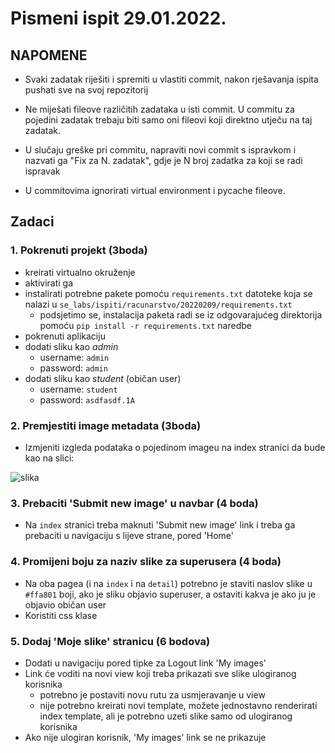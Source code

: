 # Pismeni ispit 29.01.2022.


## NAPOMENE


- Svaki zadatak riješiti i spremiti u vlastiti commit, nakon
rješavanja ispita pushati sve na svoj repozitorij

- Ne miješati fileove različitih zadataka u isti commit. U commitu za pojedini
  zadatak trebaju biti samo oni fileovi koji direktno utječu na taj zadatak.

- U slučaju greške pri commitu, napraviti novi commit s ispravkom i nazvati ga
  "Fix za N. zadatak", gdje je N broj zadatka za koji se radi ispravak

- U commitovima ignorirati virtual environment i pycache fileove.



## Zadaci

### 1. Pokrenuti projekt (3boda)

- kreirati virtualno okruženje
- aktivirati ga
- instalirati potrebne pakete pomoću `requirements.txt` datoteke koja se nalazi
  u `se_labs/ispiti/racunarstvo/20220209/requirements.txt`
  - podsjetimo se, instalacija paketa radi se iz odgovarajućeg direktorija
    pomoću `pip install -r requirements.txt` naredbe
- pokrenuti aplikaciju
- dodati sliku kao *admin*
  - username: `admin`
  - password: `admin`
- dodati sliku kao *student* (običan user)
  - username: `student`
  - password: `asdfasdf.1A`


### 2. Premjestiti image metadata (3boda) 

- Izmjeniti izgleda podataka o pojedinom imageu na index stranici da bude kao
  na slici:

![slika](https://imgur.com/vtEraDy.png)


### 3. Prebaciti 'Submit new image' u navbar (4 boda)

- Na `index` stranici treba maknuti 'Submit new image' link i treba ga
  prebaciti u navigaciju s lijeve strane, pored 'Home'

### 4. Promijeni boju za naziv slike za superusera (4 boda)

- Na oba pagea (i na `index` i na `detail`) potrebno je staviti naslov slike u 
   `#ffa801` boji, ako je sliku objavio superuser, a ostaviti kakva je ako ju
    je objavio običan user
- Koristiti css klase

### 5. Dodaj 'Moje slike' stranicu (6 bodova)

- Dodati u navigaciju pored tipke za Logout link 'My images'
- Link će voditi na novi view koji treba prikazati sve slike ulogiranog
  korisnika
  - potrebno je postaviti novu rutu za usmjeravanje u view
  - nije potrebno kreirati novi template, možete jednostavno renderirati index
    template, ali je potrebno uzeti slike samo od ulogiranog korisnika
- Ako nije ulogiran korisnik, 'My images' link se ne prikazuje


